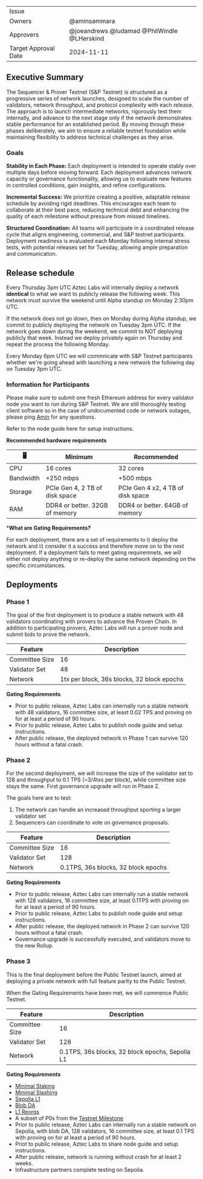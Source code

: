 
|                      |                                                                        |
| -------------------- | ---------------------------------------------------------------------- |
| Issue                |  |
| Owners               | @aminsammara                                     |
| Approvers            | @joeandrews @ludamad @PhilWindle @LHerskind   |
| Target Approval Date | 2024-11-11                                                             |

## Executive Summary

The Sequencer & Prover Testnet (S&P Testnet) is structured as a progressive series of network launches, designed to scale the number of validators, network throughput, and protocol complexity with each release. The approach is to launch intermediate networks, rigorously test them internally, and advance to the next stage only if the network demonstrates stable performance for an established period. By moving through these phases deliberately, we aim to ensure a reliable testnet foundation while maintaining flexibility to address technical challenges as they arise.


### Goals
**Stability in Each Phase:** Each deployment is intended to operate stably over multiple days before moving forward. Each deployment advances network capacity or governance functionality, allowing us to evaluate new features in controlled conditions, gain insights, and refine configurations.

**Incremental Success:** We prioritize creating a positive, adaptable release schedule by avoiding rigid deadlines. This encourages each team to collaborate at their best pace, reducing technical debt and enhancing the quality of each milestone without pressure from missed timelines.

**Structured Coordination:** All teams will participate in a coordinated release cycle that aligns engineering, commercial, and S&P testnet participants. Deployment readiness is evaluated each Monday following internal stress tests, with potential releases set for Tuesday, allowing ample preparation and communication.



## Release schedule

Every Thursday 3pm UTC Aztec Labs will internally deploy a network **identical** to what we want to publicly release the following week. This network must survive the weekend until Alpha standup on Monday 2:30pm UTC. 

If the network does not go down, then on Monday during Alpha standup, we commit to publicly deploying the network on Tuesday 3pm UTC. If the network goes down during the weekend, we commit to NOT deploying publicly that week. Instead we deploy privately again on Thursday and repeat the process the following Monday.

Every Monday 6pm UTC we will commnicate with S&P Testnet participants whether we're going ahead with launching a new network the following day on Tuesday 3pm UTC. 

### Information for Participants

Please make sure to submit one fresh Ethereum address for every validator node you want to run during S&P Testnet. We are still thoroughly testing client software so in the case of undocumented code or network outages, please ping [Amin](#discordapp.com/users/65773032211231539) for any questions. 

Refer to the node guide here for setup instructions. 

**Recommended hardware requirements**


 | 🖥️      |  Minimum      |   Recommended|
|---------|---------------|----------------|
| CPU     | 16 cores      | 32 cores       |
| Bandwidth | +250 mbps      | +500 mbps       |
| Storage | PCIe Gen 4, 2 TB of disk space | PCIe Gen 4 x2, 4 TB of disk space     |
| RAM     | DDR4 or better. 32GB of memory       | DDR4 or better. 64GB of memory         |

***What are Gating Requirements?**

For each deployment, there are a set of requirements to i) deploy the network and ii) consider it a success and therefore move on to the next deployment. If a deployment fails to meet gating requiremnets, we will either not deploy anything or re-deploy the same network depending on the specific circumstances. 

## Deployments

### Phase 1

The goal of the first deployment is to produce a stable network with 48 validators coordinating with provers to advance the Proven Chain. In addition to participating provers, Aztec Labs will run a prover node and submit bids to prove the network. 

| Feature | Description |
| -----|-----|
| Committee Size | 16 |
| Validator Set | 48 |
| Network | 1tx per block, 36s blocks, 32 block epochs |

**Gating Requirements**

* Prior to public release, Aztec Labs can internally run a stable network with 48 validators, 16 committee size, at least 0.02 TPS and proving on for at least a period of 90 hours. 
* Prior to public release, Aztec Labs to publish node guide and setup instructions. 
* After public release, the deployed network in Phase 1 can survive 120 hours without a fatal crash. 


### Phase 2

For the second deployment, we will increase the size of the validator set to 128 and throughput to 0.1 TPS (~3/4txs per block), while committee size stays the same. First governance upgrade will run in Phase 2. 

The goals here are to test: 
1) The network can handle an increased throughput sporting a larger validator set
2) Sequencers can coordinate to vote on governance proposals. 

| Feature | Description |
| -----|-----|
| Committee Size | 16 |
| Validator Set | 128 |
| Network | 0.1TPS, 36s blocks, 32 block epochs |

**Gating Requirements** 

* Prior to public release, Aztec Labs can internally run a stable network with 128 validators, 16 committee size, at least 0.1TPS with proving on for at least a period of 90 hours. 
* Prior to public release, Aztec Labs to publish node guide and setup instructions. 
* After public release, the deployed network in Phase 2 can survive 120 hours without a fatal crash.
* Governance upgrade is successfully executed, and validators move to the new Rollup. 

### Phase 3

This is the final deployment before the Public Testnet launch, aimed at deploying a private network with full feature parity to the Public Testnet. 

When the Gating Requirements have been met, we will commence Public Testnet. 

| Feature | Description |
| -----|-----|
| Committee Size | 16 |
| Validator Set | 128 |
| Network | 0.1TPS, 36s blocks, 32 block epochs, Sepolia L1 |

**Gating Requirements**
* [Minimal Staking](#https://github.com/AztecProtocol/aztec-packages/issues/10023)
* [Minimal Slashing](#https://github.com/AztecProtocol/aztec-packages/issues/10025)
* [Sepolia L1](#https://github.com/AztecProtocol/aztec-packages/issues/9456)
* [Blob DA](#https://github.com/AztecProtocol/aztec-packages/issues/8955)
* [L1 Reorgs](#https://github.com/AztecProtocol/aztec-packages/issues/8793)
* A subset of P0s from the [Testnet Milestone](#https://github.com/AztecProtocol/aztec-packages/milestone/42)
* Prior to public release, Aztec Labs can internally run a stable network on Sepolia, with blob DA, 128 validators, 16 committee size, at least 0.1 TPS with proving on for at least a period of 90 hours. 
* Priot to public release, Aztec Labs to share node guide and setup instructions. 
* After public release, network is running without crash for at least 2 weeks.
* Infrastructure partners complete testing on Sepolia. 

